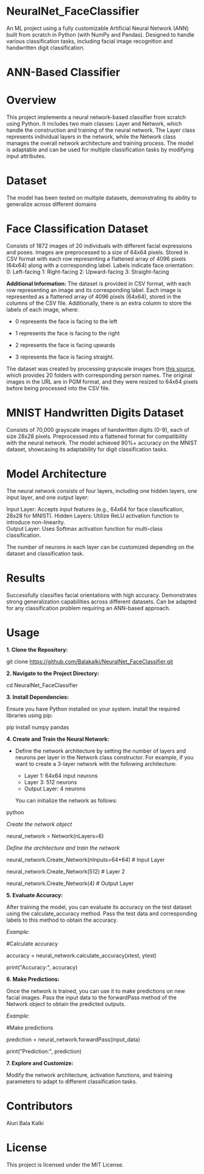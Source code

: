 # NeuralNet_FaceClassifier
 An ML project using a fully customizable Artificial Neural Network (ANN) built from scratch in Python (with NumPy and Pandas). Designed to handle various classification tasks, including facial image recognition and handwritten digit classification.


# ANN-Based Classifier
# Overview
 This project implements a neural network-based classifier from scratch using Python. It includes two main classes: Layer and Network, which handle the construction and training of the neural network. The Layer class represents individual layers in the network, while the Network class manages the overall network architecture and training process. The model is adaptable and can be used for multiple classification tasks by modifying input attributes.


# Dataset

 The model has been tested on multiple datasets, demonstrating its ability to generalize across different domains

# Face Classification Dataset

Consists of 1872 images of 20 individuals with different facial expressions and poses.
Images are preprocessed to a size of 64x64 pixels.
Stored in CSV format with each row representing a flattened array of 4096 pixels (64x64) along with a corresponding label.
Labels indicate face orientation:
0: Left-facing
1: Right-facing
2: Upward-facing
3: Straight-facing

**Additional Information:**
 The dataset is provided in CSV format, with each row representing an image and its corresponding label. Each image is represented as a flattened array of 4096 pixels (64x64), stored in the columns of the CSV file. Additionally, there is an extra column to store the labels of each image, where:

- 0 represents the face is facing to the left

- 1 represents the face is facing to the right
 
- 2 represents the face is facing upwards
 
- 3 represents the face is facing straight.


The dataset was created by processing grayscale images from [this source](https://www.cs.cmu.edu/afs/cs.cmu.edu/project/theo-8/faceimages/faces), which provides 20 folders with corresponding person names. The original images in the URL are in PGM format, and they were resized to 64x64 pixels before being processed into the CSV file.

# MNIST Handwritten Digits Dataset
Consists of 70,000 grayscale images of handwritten digits (0-9), each of size 28x28 pixels.
Preprocessed into a flattened format for compatibility with the neural network.
The model achieved 90%+ accuracy on the MNIST dataset, showcasing its adaptability for digit classification tasks.

# Model Architecture
The neural network consists of four layers, including one hidden layers, one input layer, and one output layer:

Input Layer: Accepts input features (e.g., 64x64 for face classification, 28x28 for MNIST).
Hidden Layers: Utilize ReLU activation function to introduce non-linearity.                    
Output Layer: Uses Softmax activation function for multi-class classification.

The number of neurons in each layer can be customized depending on the dataset and classification task.

# Results

Successfully classifies facial orientations with high accuracy.
Demonstrates strong generalization capabilities across different datasets.
Can be adapted for any classification problem requiring an ANN-based approach.

# Usage
**1. Clone the Repository:**
   
 git clone https://github.com/Balakalki/NeuralNet_FaceClassifier.git

**2. Navigate to the Project Directory:**
   
 cd NeuralNet_FaceClassifier

**3. Install Dependencies:**
   
 Ensure you have Python installed on your system. Install the required libraries using pip:

 pip install numpy pandas

**4. Create and Train the Neural Network:**
   
- Define the network architecture by setting the number of layers and neurons per layer in the Network class constructor. For example, if you want to create a 3-layer network with the following architecture:

  - Layer 1: 64x64 input neurons
  - Layer 3: 512 neurons
  - Output Layer: 4 neurons

  You can initialize the network as follows:
  
 python
 
 *Create the network object*
 
 neural_network = Network(nLayers=6)
 
 *Define the architecture and train the network*
 
 neural_network.Create_Network(nInputs=64*64) # Input Layer
 
 neural_network.Create_Network(512)   # Layer 2
 
 neural_network.Create_Network(4)     # Output Layer
  


**5. Evaluate Accuracy:**

 After training the model, you can evaluate its accuracy on the test dataset using the calculate_accuracy method. Pass the test data and corresponding labels to this method to obtain the accuracy.

 *Example:*

 #Calculate accuracy

 accuracy = neural_network.calculate_accuracy(xtest, ytest)

 print("Accuracy:", accuracy)


**6. Make Predictions:**

 Once the network is trained, you can use it to make predictions on new facial images. Pass the input data to the forwardPass method of the Network object to obtain the predicted outputs.

 *Example:*

 #Make predictions

 prediction = neural_network.forwardPass(input_data)

 print("Prediction:", prediction)


**7. Explore and Customize:**

 Modify the network architecture, activation functions, and training parameters to adapt to different classification tasks.


# Contributors
Aluri Bala Kalki

# License
This project is licensed under the MIT License.

